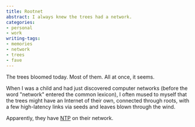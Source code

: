 ```yaml
---
title: Rootnet
abstract: I always knew the trees had a network.
categories:
- personal
- work
writing-tags:
- memories
- network
- trees
- fave
---
```


The trees bloomed today.  Most of them.  All at once, it seems.

When I was a child and had just discovered computer networks (before the word "network" entered the common lexicon), I often mused to myself that the trees might have an Internet of their own, connected through roots, with a few high-latency links via seeds and leaves blown through the wind.

Apparently, they have [NTP][1] on their network.

   [1]: http://www.ntp.org/
